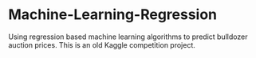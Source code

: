 # Machine-Learning-Regression
Using regression based machine learning algorithms to predict bulldozer auction prices. This is an old Kaggle competition project.
